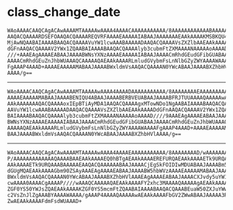 # class_change_date

    WAoAAAACAAQCAgACAwAAAAMTAAAAAwAAAA4AAAACAAAAAAAAAAA/8AAAAAAAAAAAABAAAAAC
    AAQACQAAAARDSEFOAAQACQAAAAREQVRFAAAAEAAAAAIABAAJAAAAAAAEAAkAAAAKMSBKQU4g
    MjAwNQAABAIAAAABAAQACQAAAAVuYW1lcwAAABAAAAADAAQACQAAAAVsZXZlbAAEAAkAAAAD
    dGFnAAQACQAAAAV2YWx1ZQAABAIAAAABAAQACQAAAAlyb3cubmFtZXMAAAANAAAAAoAAAAD/
    ///+AAAEAgAAAAEABAAJAAAABWNsYXNzAAAAEAAAAAIABAAJAAAACmRhdGEudGFibGUABAAJ
    AAAACmRhdGEuZnJhbWUAAAQCAAAAAQAEAAkAAAARLmludGVybmFsLnNlbGZyZWYAAAAWAAAA
    FgAAAP4AAAD+AAAAEAAAAAMABAAJAAAABWxldmVsAAQACQAAAAN0YWcABAAJAAAABXZhbHVl
    AAAA/g==

---

    WAoAAAACAAQCAgACAwAAAAMTAAAAAwAAAA4AAAADAAAAAAAAAAA/8AAAAAAAAEAAAAAAAAAA
    AAAAEAAAAAMABAAJAAAABENIQU4ABAAJAAAABERBVEUABAAJAAAABFRJTUUAAAAQAAAAAwAE
    AAkAAAAAAAQACQAAAAoxIEpBTiAyMDA1AAQACQAAAAgxMTowNDo1NgAABAIAAAABAAQACQAA
    AAVuYW1lcwAAABAAAAADAAQACQAAAAVsZXZlbAAEAAkAAAADdGFnAAQACQAAAAV2YWx1ZQAA
    BAIAAAABAAQACQAAAAlyb3cubmFtZXMAAAANAAAAAoAAAAD////9AAAEAgAAAAEABAAJAAAA
    BWNsYXNzAAAAEAAAAAIABAAJAAAACmRhdGEudGFibGUABAAJAAAACmRhdGEuZnJhbWUAAAQC
    AAAAAQAEAAkAAAARLmludGVybmFsLnNlbGZyZWYAAAAWAAAAFgAAAP4AAAD+AAAAEAAAAAMA
    BAAJAAAABWxldmVsAAQACQAAAAN0YWcABAAJAAAABXZhbHVlAAAA/g==

---

    WAoAAAACAAQCAgACAwAAAAMTAAAAAwAAAA4AAAAEAAAAAAAAAAA/8AAAAAAAAD/wAAAAAAAA
    P/AAAAAAAAAAAAAQAAAABAAEAAkAAAAEQ0hBTgAEAAkAAAAEREFURQAEAAkAAAAETk9URQAE
    AAkAAAAETk9URQAAABAAAAAEAAQACQAAAAAABAAJAAAACjEgSkFOIDIwMDUABAAJAAAABm5v
    dGUgMQAEAAkAAAAGbm90ZSAyAAAEAgAAAAEABAAJAAAABW5hbWVzAAAAEAAAAAMABAAJAAAA
    BWxldmVsAAQACQAAAAN0YWcABAAJAAAABXZhbHVlAAAEAgAAAAEABAAJAAAACXJvdy5uYW1l
    cwAAAA0AAAACgAAAAP////wAAAQCAAAAAQAEAAkAAAAFY2xhc3MAAAAQAAAAAgAEAAkAAAAK
    ZGF0YS50YWJsZQAEAAkAAAAKZGF0YS5mcmFtZQAABAIAAAABAAQACQAAABEuaW50ZXJuYWwu
    c2VsZnJlZgAAABYAAAAWAAAA/gAAAP4AAAAQAAAAAwAEAAkAAAAFbGV2ZWwABAAJAAAAA3Rh
    ZwAEAAkAAAAFdmFsdWUAAAD+

